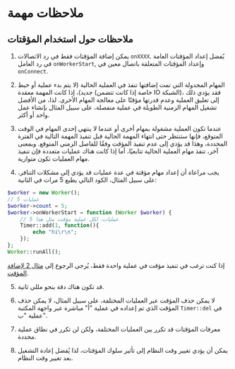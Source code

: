 # ملاحظات مهمة
## ملاحظات حول استخدام المؤقتات
1. يمكن إضافة المؤقتات فقط في رد الاتصالات ```onXXXX```. يُفضل إعداد المؤقتات العامة في رد العامل ```onWorkerStart```, وإعداد المؤقتات المتعلقة باتصال معين في ```onConnect```.

2. المهام المجدولة التي تمت إضافتها تنفذ في العملية الحالية (لا يتم بدء عملية أو خيط جديد)، إذا كانت المهمة معقدة (خاصة إذا كانت تتضمن IO الشبكة)، فقد يؤدي ذلك إلى تعليق العملية وعدم قدرتها مؤقتًا على معالجة المهام الأخرى. لذا، من الأفضل تشغيل المهام الزمنية الطويلة في عملية منفصلة، على سبيل المثال بإنشاء عمل واحد أو أكثر.

3. عندما تكون العملية مشغولة بمهام أخرى أو عندما لا ينتهي إحدى المهام في الوقت المتوقع، فإنها ستنتظر حتى انتهاء المهمة الحالية قبل تنفيذ المهمة التالية في الفترة المحددة، وهذا قد يؤدي إلى عدم تنفيذ المؤقت وفقًا للفاصل الزمني المتوقع. وبمعنى آخر، تنفذ مهام العملية الحالية تتابعيًا، أما إذا كانت هناك عمليات متعددة فإن تنفيذ مهام العمليات تكون متوازية.

4. يجب مراعاة أن إعداد مهام مؤقتة في عدة عمليات قد يؤدي إلى مشكلات التنافر، على سبيل المثال، الكود التالي يطبع 5 مرات في الثانية:
```php
$worker = new Worker();
// 5 عمليات
$worker->count = 5;
$worker->onWorkerStart = function (Worker $worker) {
    // 5 عمليات، لكل عملية مؤقت مثل هذا
    Timer::add(1, function(){
        echo "hi\r\n";
    });
};
Worker::runAll();
```
إذا كنت ترغب في تنفيذ مؤقت في عملية واحدة فقط، يُرجى الرجوع إلى [مثال 2 لإضافة المؤقت](add.md).

5. قد تكون هناك دقة بنحو مللي ثانية.

6. لا يمكن حذف المؤقت عبر العمليات المختلفة، على سبيل المثال، لا يمكن حذف المؤقت الذي تم إعداده في عملية "أ" مباشرة عبر واجهة المكتبة ``Timer::del`` في عملية "ب".

7. معرفات المؤقتات قد تكرر بين العمليات المختلفة، ولكن لن تكرر في نطاق عملية محددة.

8. يمكن أن يؤدي تغيير وقت النظام إلى تأثير سلوك المؤقتات، لذا يُفضل إعادة التشغيل بعد تغيير وقت النظام.
